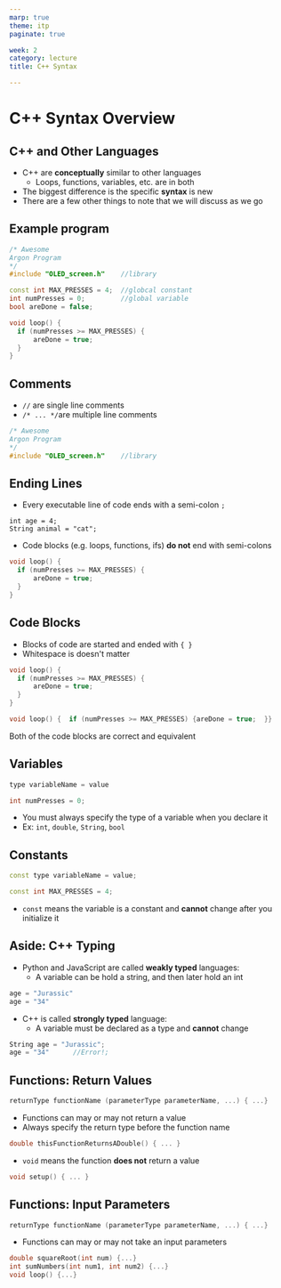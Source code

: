 ```yaml
---
marp: true
theme: itp
paginate: true

week: 2
category: lecture
title: C++ Syntax

---
```


<!-- headingDivider: 2 -->

# C++ Syntax Overview

## C++ and Other Languages

- C++ are **conceptually** similar to other languages
  - Loops, functions, variables, etc. are in both
- The biggest difference is the specific **syntax** is new
- There are a few other things to note that we will discuss as we go
  

## Example program

```c++
/* Awesome 
Argon Program
*/
#include "OLED_screen.h"	//library

const int MAX_PRESSES = 4;	//globcal constant
int numPresses = 0;			//global variable
bool areDone = false;

void loop() {
  if (numPresses >= MAX_PRESSES) {
      areDone = true;
  }
}
```
## Comments

- `//` are single line comments
- `/* ... */`are multiple line comments

```c++
/* Awesome 
Argon Program
*/
#include "OLED_screen.h"	//library
```
## Ending Lines

- Every executable line of code ends with a semi-colon `;`

```
int age = 4;
String animal = "cat";
```

- Code blocks (e.g. loops, functions, ifs) **do not** end with semi-colons

```c++
void loop() {
  if (numPresses >= MAX_PRESSES) {
      areDone = true;
  }
}
```
## Code Blocks

- Blocks of code are started and ended with `{ }`
- Whitespace is doesn't matter

```c++
void loop() {
  if (numPresses >= MAX_PRESSES) {
      areDone = true;
  }
}
```

```c++
void loop() {  if (numPresses >= MAX_PRESSES) {areDone = true;  }}
```

Both of the code blocks are correct and equivalent

## Variables

```c++
type variableName = value

int numPresses = 0;
```

- You must always specify the type of a variable when you declare it
- Ex: `int`, `double`, `String`, `bool`

## Constants

```c++
const type variableName = value;

const int MAX_PRESSES = 4;
```

- `const` means the variable is a constant and **cannot** change after you initialize it

## Aside: C++ Typing

- Python and JavaScript are called **weakly typed** languages: 
  - A variable can be hold a string, and then later hold an int

```python
age = "Jurassic"
age = "34"
```

- C++ is called **strongly typed** language: 
  - A variable must be declared as a type and **cannot**  change

```c++
String age = "Jurassic";
age = "34"		//Error!;
```

## Functions: Return Values

```c++
returnType functionName (parameterType parameterName, ...) { ...}
```

- Functions can may or may not return a value
- Always specify the return type before the function name

```c++
double thisFunctionReturnsADouble() { ... }
```

- `void` means the function **does not** return a value 

```c++
void setup() { ... }
```

## Functions: Input Parameters

```c++
returnType functionName (parameterType parameterName, ...) { ...}
```

- Functions can may or may not take an input parameters

```c++
double squareRoot(int num) {...}
int sumNumbers(int num1, int num2) {...}
void loop() {...}
```